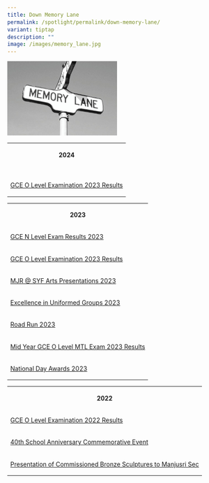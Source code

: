 ```yaml
---
title: Down Memory Lane
permalink: /spotlight/permalink/down-memory-lane/
variant: tiptap
description: ""
image: /images/memory_lane.jpg
---
```

<p></p>
<div class="isomer-image-wrapper">
<img style="width: 50%;" height="auto" width="100%" alt="" src="/images/memory_lane.jpg">
</div>
<p></p>
<table style="minWidth: 25px">
<colgroup>
<col>
</colgroup>
<tbody>
<tr>
<th rowspan="1" colspan="1">
<p>2024</p>
</th>
</tr>
<tr>
<td rowspan="1" colspan="1">
<p></p>
</td>
</tr>
<tr>
<td rowspan="1" colspan="1">
<p><a href="/gce-o-level-exam-2023-results/" rel="noopener nofollow" target="_blank">GCE O Level Examination 2023 Results</a>
</p>
</td>
</tr>
</tbody>
</table>
<table style="minWidth: 25px">
<colgroup>
<col>
</colgroup>
<tbody>
<tr>
<th rowspan="1" colspan="1">
<p>2023</p>
</th>
</tr>
<tr>
<td rowspan="1" colspan="1">
<p><a href="/spotlight/permalink/gce-n-level-exam-results-2023/" rel="noopener noreferrer nofollow" target="_blank">GCE N Level Exam Results 2023</a>
</p>
</td>
</tr>
<tr>
<td rowspan="1" colspan="1">
<p><a href="/spotlight/permalink/gce-o-level-exam-2023-results/" rel="noopener noreferrer nofollow" target="_blank">GCE O Level Examination 2023 Results</a>
</p>
</td>
</tr>
<tr>
<td rowspan="1" colspan="1">
<p><a href="/spotlight/mjr-syf-2023/" rel="noopener noreferrer nofollow" target="_blank">MJR @ SYF Arts Presentations 2023</a>
</p>
</td>
</tr>
<tr>
<td rowspan="1" colspan="1">
<p><a href="/spotlight/excellence-uniform-groups-2023/" rel="noopener noreferrer nofollow" target="_blank">Excellence in Uniformed Groups 2023</a>
</p>
</td>
</tr>
<tr>
<td rowspan="1" colspan="1">
<p><a href="/spotlight/road-run/" rel="noopener noreferrer nofollow" target="_blank">Road Run 2023</a>
</p>
</td>
</tr>
<tr>
<td rowspan="1" colspan="1">
<p><a href="/news/mtl-exam-results/" rel="noopener noreferrer nofollow" target="_blank">Mid Year GCE O Level MTL Exam 2023 Results</a>
</p>
</td>
</tr>
<tr>
<td rowspan="1" colspan="1">
<p><a href="/news/permalink/nd-awards-2023/" rel="noopener noreferrer nofollow" target="_blank">National Day Awards 2023</a>
</p>
</td>
</tr>
</tbody>
</table>
<table style="minWidth: 25px">
<colgroup>
<col>
</colgroup>
<tbody>
<tr>
<th rowspan="1" colspan="1">
<p>2022</p>
</th>
</tr>
<tr>
<td rowspan="1" colspan="1">
<p><a href="/spotlight/gce-o-2022/" rel="noopener noreferrer nofollow" target="_blank">GCE O Level Examination 2022 Results</a>
</p>
</td>
</tr>
<tr>
<td rowspan="1" colspan="1">
<p><a href="/spotlight/40th-school-anni/" rel="noopener noreferrer nofollow" target="_blank">40th School Anniversary Commemorative Event</a>
</p>
</td>
</tr>
<tr>
<td rowspan="1" colspan="1">
<p><a href="/spotlight/presentation-of-comm/" rel="noopener noreferrer nofollow" target="_blank">Presentation of Commissioned Bronze Sculptures to Manjusri Sec</a>
</p>
</td>
</tr>
</tbody>
</table>
<p></p>